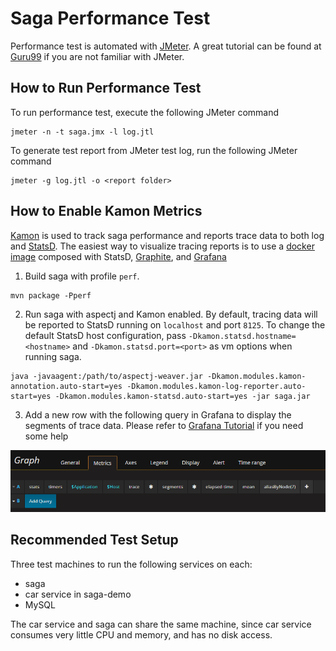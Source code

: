 # Saga Performance Test

Performance test is automated with [JMeter](http://jmeter.apache.org/download_jmeter.cgi). A great tutorial can be found
at [Guru99](https://www.guru99.com/jmeter-performance-testing.html) if you are not familiar with JMeter.

## How to Run Performance Test
To run performance test, execute the following JMeter command
```
jmeter -n -t saga.jmx -l log.jtl
```

To generate test report from JMeter test log, run the following JMeter command
```
jmeter -g log.jtl -o <report folder>
```

## How to Enable Kamon Metrics
[Kamon](http://kamon.io/documentation/get-started/) is used to track saga performance and reports trace data to both log
and [StatsD](https://github.com/etsy/statsd/). The easiest way to visualize tracing reports is to use a [docker image](http://kamon.io/documentation/kamon-statsd/0.6.6/overview/)
composed with StatsD, [Graphite](http://graphite.wikidot.com/), and [Grafana](http://grafana.org/)

1. Build saga with profile `perf`.
```
mvn package -Pperf
```

2. Run saga with aspectj and Kamon enabled. 
By default, tracing data will be reported to StatsD running on `localhost` and port `8125`. To change the default StatsD
host configuration, pass `-Dkamon.statsd.hostname=<hostname>` and `-Dkamon.statsd.port=<port>` as vm options when running
saga.
```
java -javaagent:/path/to/aspectj-weaver.jar -Dkamon.modules.kamon-annotation.auto-start=yes -Dkamon.modules.kamon-log-reporter.auto-start=yes -Dkamon.modules.kamon-statsd.auto-start=yes -jar saga.jar
```

3. Add a new row with the following query in Grafana to display the segments of trace data. Please refer to [Grafana Tutorial](http://docs.grafana.org/guides/getting_started/)
if you need some help

![Grafana Metrics](images/grafana.png)

## Recommended Test Setup
Three test machines to run the following services on each:
* saga
* car service in saga-demo
* MySQL

The car service and saga can share the same machine, since car service consumes very little CPU and memory, and has no disk
access.
